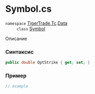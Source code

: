 
# Symbol.cs
`namespace` [TigerTrade.Tc](../../../../TigerTrade.Tc.md).[Data](../../../../TigerTrade.Tc/Data.md)  
&nbsp;&nbsp;&nbsp;&nbsp;&nbsp;&nbsp;&nbsp;&nbsp;&nbsp;`class` [Symbol](../../Symbol.cs.md)

Описание

### Синтаксис
```csharp
public double OptStrike { get; set; }
```
### Пример  
```csharp
// example
```
